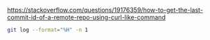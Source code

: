https://stackoverflow.com/questions/19176359/how-to-get-the-last-commit-id-of-a-remote-repo-using-curl-like-command

```bash
git log --format="%H" -n 1
```
